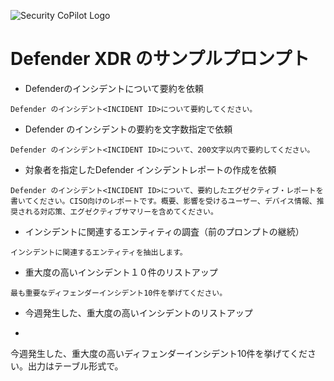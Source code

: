 
![Security CoPilot Logo](https://github.com/ninjyanaka/Copilot-For-Security/blob/main/Promptbook%20samples/ic_fluent_copilot_64_64%402x.png)  
# Defender XDR のサンプルプロンプト

- Defenderのインシデントについて要約を依頼
 ```
Defender のインシデント<INCIDENT ID>について要約してください。
 ```
- Defender のインシデントの要約を文字数指定で依頼
 ```
Defender のインシデント<INCIDENT ID>について、200文字以内で要約してください。
 ```
- 対象者を指定したDefender インシデントレポートの作成を依頼
 ```
Defender のインシデント<INCIDENT ID>について、要約したエグゼクティブ・レポートを書いてください。CISO向けのレポートです。概要、影響を受けるユーザー、デバイス情報、推奨される対応策、エグゼクティブサマリーを含めてください。
 ```
- インシデントに関連するエンティティの調査（前のプロンプトの継続）
 ```
インシデントに関連するエンティティを抽出します。
 ```
- 重大度の高いインシデント１０件のリストアップ
 ```
最も重要なディフェンダーインシデント10件を挙げてください。
 ```
- 今週発生した、重大度の高いインシデントのリストアップ
-  ```
今週発生した、重大度の高いディフェンダーインシデント10件を挙げてください。出力はテーブル形式で。
 ```
